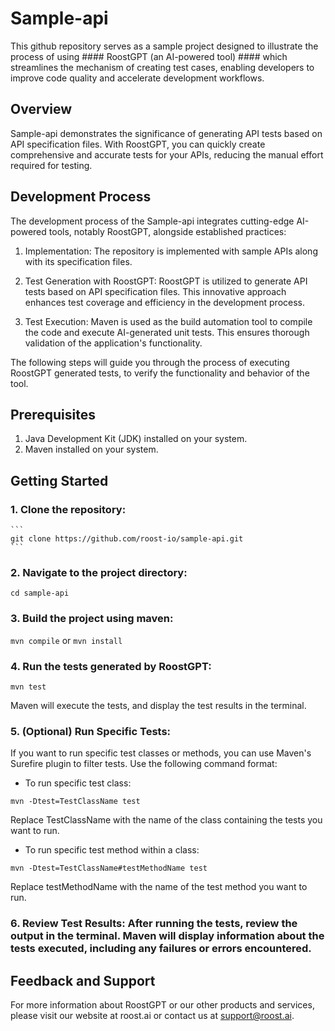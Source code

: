 # Sample-api

This github repository serves as a sample project designed to illustrate the process of using #### RoostGPT (an AI-powered tool) #### which streamlines the mechanism of creating test cases, enabling developers to improve code quality and accelerate development workflows.

## Overview 
Sample-api demonstrates the significance of generating API tests based on API specification files. With RoostGPT, you can quickly create comprehensive and accurate tests for your APIs, reducing the manual effort required for testing.


## Development Process 
The development process of the Sample-api integrates cutting-edge AI-powered tools, notably RoostGPT, alongside established practices:

1. Implementation:
The repository is implemented with sample APIs along with its specification files. 

2. Test Generation with RoostGPT:
RoostGPT is utilized to generate API tests based on API specification files. This innovative approach enhances test coverage and efficiency in the development process.

3. Test Execution:
Maven is used as the build automation tool to compile the code and execute AI-generated unit tests. This ensures thorough validation of the application's functionality.

The following steps will guide you through the process of executing RoostGPT generated tests, to verify the functionality and behavior of the tool.

## Prerequisites
1. Java Development Kit (JDK) installed on your system.
2. Maven installed on your system.

## Getting Started

### 1. Clone the repository:
    ```
    git clone https://github.com/roost-io/sample-api.git
    ```
    
### 2. Navigate to the project directory:
   ```
   cd sample-api
   ```

### 3. Build the project using maven:

   ``` mvn compile ``` or ```mvn install```

### 4. Run the tests generated by RoostGPT:
   ```
   mvn test
   ```
Maven will execute the tests, and display the test results in the terminal.

### 5. (Optional) Run Specific Tests: 
If you want to run specific test classes or methods, you can use Maven's Surefire plugin to filter tests. Use the following command format:

  - To run specific test class:
  ```
  mvn -Dtest=TestClassName test
  ```
Replace TestClassName with the name of the class containing the tests you want to run.

  - To run specific test method within a class:
  ```
  mvn -Dtest=TestClassName#testMethodName test
  ```
Replace testMethodName with the name of the test method you want to run.

### 6. Review Test Results: After running the tests, review the output in the terminal. Maven will display information about the tests executed, including any failures or errors encountered.

## Feedback and Support
For more information about RoostGPT or our other products and services, please visit our website at roost.ai or contact us at support@roost.ai.

